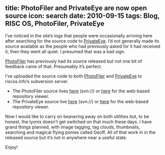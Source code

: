 title: PhotoFiler and PrivateEye are now open source
icon: search
date: 2010-09-15
tags: Blog, RISC OS, PhotoFiler, PrivateEye
----

I’ve noticed in the site’s logs that people were occasionally arriving here after searching for the source code to [PrivateEye](/risc.os/privateeye.html). I’d not generally made its source available as the people who had previously asked for it had received it, then they went all quiet. I presumed that was a bad sign.

[PhotoFiler](/risc.os/photofiler.html) has previously had its source released but not one bit of feedback came of that. Presumably it’s perfect.

I’ve uploaded the source code to both [PhotoFiler](/risc.os/photofiler.html) and [PrivateEye](/risc.os/privateeye.html) to riscos.info’s subversion server.

* The PhotoFiler source lives [here](svn://svn.riscos.info/photofiler) (svn://) or [here](http://www.riscos.info/websvn/listing.php?repname=photofiler) for the web-based repository viewer.
* The PrivateEye source live [here](svn://svn.riscos.info/privateeye) (svn://) or [here](http://www.riscos.info/websvn/listing.php?repname=privateeye) for the web-based repository viewer.

Now I would like to carry on beavering away on both utilities but, to be honest, the Iyonix doesn’t get switched on that much these days. I have grand things planned, with image tagging, tag clouds, thumbnails, searching and magical flying ponies called Geoff. All of that work in in the released source but it’s not in anywhere near a useful state.

Enjoy!
